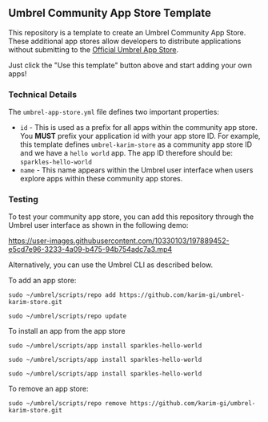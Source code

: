 ## Umbrel Community App Store Template

This repository is a template to create an Umbrel Community App Store. These additional app stores allow developers to distribute applications without submitting to the [Official Umbrel App Store](https://github.com/karim-gi/umbrel-karim-store).

Just click the "Use this template" button above and start adding your own apps!

### Technical Details

The `umbrel-app-store.yml` file defines two important properties:
- `id` - This is used as a prefix for all apps within the community app store. You **MUST** prefix your application id with your app store ID. For example, this template defines `umbrel-karim-store` as a community app store ID and we have a `hello world` app. The app ID therefore should be: `sparkles-hello-world`
- `name` - This name appears within the Umbrel user interface when users explore apps within these community app stores.


### Testing

To test your community app store, you can add this repository through the Umbrel user interface as shown in the following demo:


https://user-images.githubusercontent.com/10330103/197889452-e5cd7e96-3233-4a09-b475-94b754adc7a3.mp4


Alternatively, you can use the Umbrel CLI as described below.

To add an app store:
```
sudo ~/umbrel/scripts/repo add https://github.com/karim-gi/umbrel-karim-store.git

sudo ~/umbrel/scripts/repo update
```

To install an app from the app store
```
sudo ~/umbrel/scripts/app install sparkles-hello-world

sudo ~/umbrel/scripts/app install sparkles-hello-world

sudo ~/umbrel/scripts/app install sparkles-hello-world
```

To remove an app store:
```
sudo ~/umbrel/scripts/repo remove https://github.com/karim-gi/umbrel-karim-store.git
```
